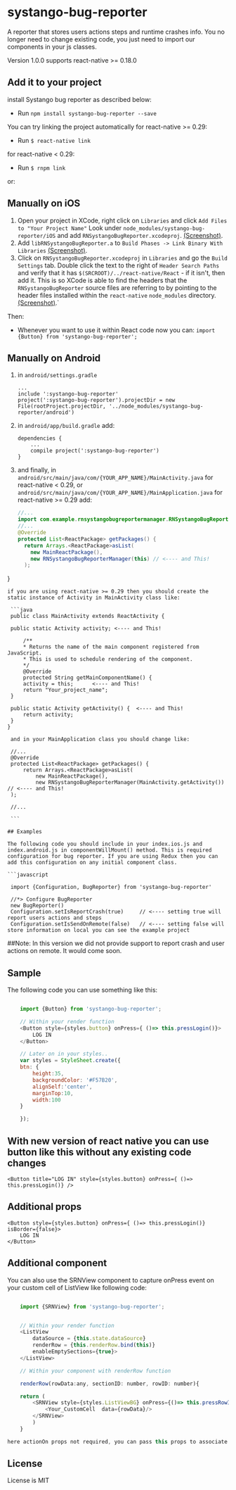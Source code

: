 # systango-bug-reporter

A reporter that stores users actions steps and runtime crashes info. You no longer need to change existing code, you just need to import our components in your js classes.

Version 1.0.0 supports react-native >= 0.18.0

## Add it to your project


install Systango bug reporter as described below:

- Run `npm install systango-bug-reporter --save`


You can try linking the project automatically for react-native >= 0.29:

- Run `$ react-native link`

for react-native < 0.29:

- Run `$ rnpm link`

or:

## Manually on iOS

1. Open your project in XCode, right click on `Libraries` and click `Add
   Files to "Your Project Name"` Look under `node_modules/systango-bug-reporter/iOS` and add `RNSystangoBugReporter.xcodeproj`.  [(Screenshot)]().
2. Add `libRNSystangoBugReporter.a` to `Build Phases -> Link Binary With Libraries`
   [(Screenshot)]().
3. Click on `RNSystangoBugReporter.xcodeproj` in `Libraries` and go the `Build
   Settings` tab. Double click the text to the right of `Header Search
   Paths` and verify that it has `$(SRCROOT)/../react-native/React` - if it
   isn't, then add it. This is so XCode is able to find the headers that
   the `RNSystangoBugReporter` source files are referring to by pointing to the
   header files installed within the `react-native` `node_modules`
   directory. [(Screenshot)]().`

Then:


- Whenever you want to use it within React code now you can:
`import {Button} from 'systango-bug-reporter';`



## Manually on Android

1. in `android/settings.gradle`
   ```
   ...
   include ':systango-bug-reporter'
   project(':systango-bug-reporter').projectDir = new File(rootProject.projectDir, '../node_modules/systango-bug-reporter/android')
   ```

2. in `android/app/build.gradle` add:
   ```
   dependencies {
       ...
       compile project(':systango-bug-reporter')
   }
   ```

3. and finally, in `android/src/main/java/com/{YOUR_APP_NAME}/MainActivity.java` for react-native < 0.29,
   or `android/src/main/java/com/{YOUR_APP_NAME}/MainApplication.java` for react-native >= 0.29 add:
   ```java
   //...
   import com.example.rnsystangobugreportermanager.RNSystangoBugReporterManager; // <--- This!
   //...
   @Override
   protected List<ReactPackage> getPackages() {
     return Arrays.<ReactPackage>asList(
       new MainReactPackage(),
       new RNSystangoBugReporterManager(this) // <---- and This!
     );
}
   ```
 if you are using react-native >= 0.29 then you should create the static instance of Activity in MainActivity class like:

    ```java
    public class MainActivity extends ReactActivity {

    public static Activity activity; <---- and This!

        /**
        * Returns the name of the main component registered from JavaScript.
        * This is used to schedule rendering of the component.
        */
        @Override
        protected String getMainComponentName() {
        activity = this;      <---- and This!
        return "Your_project_name";
    }

    public static Activity getActivity() {  <---- and This!
        return activity;
    }
  }

    and in your MainApplication class you should change like:

    //...
    @Override
    protected List<ReactPackage> getPackages() {
        return Arrays.<ReactPackage>asList(
            new MainReactPackage(),
            new RNSystangoBugReporterManager(MainActivity.getActivity()) // <---- and This!
    );

    //...

    ```

## Examples

The following code you should include in your index.ios.js and index.android.js in componentWillMount() method. This is required configuration for bug reporter. If you are using Redux then you can add this configuration on any initial component class.

```javascript

    import {Configuration, BugReporter} from 'systango-bug-reporter'

    //*> Configure BugReporter
    new BugReporter()
    Configuration.setIsReportCrash(true)     // <---- setting true will report users actions and steps
    Configuration.setIsSendOnRemote(false)   // <---- setting false will store information on local you can see the example project 
 ```

##Note: In this version we did not provide support to report crash and user actions on remote. It would come soon.

## Sample

The following code you can use something like this:


```javascript

    import {Button} from 'systango-bug-reporter';

    // Within your render function
    <Button style={styles.button} onPress={ ()=> this.pressLogin()}>
        LOG IN
    </Button>

    // Later on in your styles..
    var styles = StyleSheet.create({
    btn: {
        height:35,
        backgroundColor: '#F57B20',
        alignSelf:'center',
        marginTop:10,
        width:100
    }

    });
```
## With new version of react native you can use button like this without any existing code changes

    <Button title="LOG IN" style={styles.button} onPress={ ()=> this.pressLogin()} />

## Additional props

    <Button style={styles.button} onPress={ ()=> this.pressLogin()} isBorder={false}>
        LOG IN
    </Button>


## Additional component

You can also use the SRNView component to capture onPress event on your custom cell of ListView like following code:

```javascript

    import {SRNView} from 'systango-bug-reporter';


    // Within your render function
    <ListView
        dataSource = {this.state.dataSource}
        renderRow = {this.renderRow.bind(this)}
        enableEmptySections={true}>
    </ListView>

    // Within your component with renderRow function

    renderRow(rowData:any, sectionID: number, rowID: number){

    return (
        <SRNView style={styles.ListViewBG} onPress={()=> this.pressRowItem(rowData, sectionID, rowID)}  actionOn={rowData.anyKey}>
            <Your_CustomCell  data={rowData}/>
        </SRNView>
        )
    }

here actionOn props not required, you can pass this props to associate extra info about your cell. Also you can use the following component TouchableOpacity, TouchableNativeFeedback and TouchableHighlight
```

## License

License is MIT
